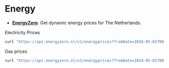 # Energy

- **[EnergyZero](https://energyzero.com/)**: Get dynamic energy prices for The Netherlands.

Electricity Prices

```bash
curl "https://api.energyzero.nl/v1/energyprices?fromDate=2024-05-01T00:00:00.00Z&tillDate=2024-05-02T00:00:00.00Z&usageType=1&interval=4&inclBtw=true"
```

Gas prices

```bash
curl "https://api.energyzero.nl/v1/energyprices?fromDate=2024-05-01T00:00:00.00Z&tillDate=2024-05-02T00:00:00.00Z&usageType=3&interval=4&inclBtw=true"
```
